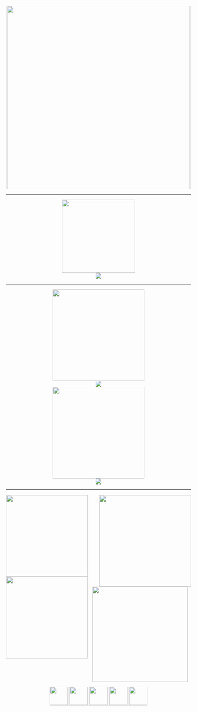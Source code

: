 <div id="header"align="center">
	<img src="https://i.ibb.co/hfmBR4R/Scene-05-00000.png"width="500"/>
</div>

---

<div id="header"align="center">
	<img src="https://i.ibb.co/3FdHqT4/my-Trophies.png"width="200"/>
</div>
<div id="header"align="center">
	<img src="https://github-profile-trophy.vercel.app/?username=Soooooovenok&theme=onestar&no-bg=true&no-frame=true">
</div>

---

<div id="header"align="center">
	<img src="https://i.ibb.co/1Rtpbjv/myStats.png"width="250"/>
</div>
<div id="header"align="center">
	<img src="http://github-readme-streak-stats.herokuapp.com?user=Soooooovenok&theme=github-dark-blue&hide_border=true&locale=ru&date_format=j%20M%5B%20Y%5D">
</div>

<div id="header"align="center">
	<img src="https://i.ibb.co/R7HdBtf/mystats2.png"width="250"/>
</div>
<div align="center">
	<img src="https://github-readme-stats.vercel.app/api?username=Soooooovenok&show_icons=true&theme=github_dark&locale=ru&hide_border=true&no-bg=true">
</div>

---

<div align="center">
	<img align="right"src="https://i.ibb.co/WBRXSD4/4.png"width="250">
	<img align="left"src="https://i.ibb.co/xFBX43r/2.png"width="223">
	<img align="left"src="https://i.ibb.co/4K3JJWH/1.png"width="223">
	<img align="center" src="https://i.ibb.co/SBkfRzW/contact-Me.png"width="260"/><p>
		<a href="https://discordapp.com/users/425332814393638912/">
			<img src="https://i.ibb.co/T1JSyjF/Discord.png"width="50"/>
			<a href="https://steamcommunity.com/id/Sovthought/">
				<img src="https://i.ibb.co/R2bsF1x/steam.png"width="50"/>
				<a href="https://t.me/Sovenokfromourworld">
					<img src="https://i.ibb.co/Rh6J94D/Telegram.png"width="50"/>
					<a href="https://ru.pinterest.com/Sov_though/">
						<img src="https://i.ibb.co/nkJ3Ybp/Pinterest.png"width="50"/>
						<a href="https://soundcloud.com/sovenok-834480361">
							<img src="https://i.ibb.co/25jbK5z/Soundcloud.png"width="50"/>
						</div>

